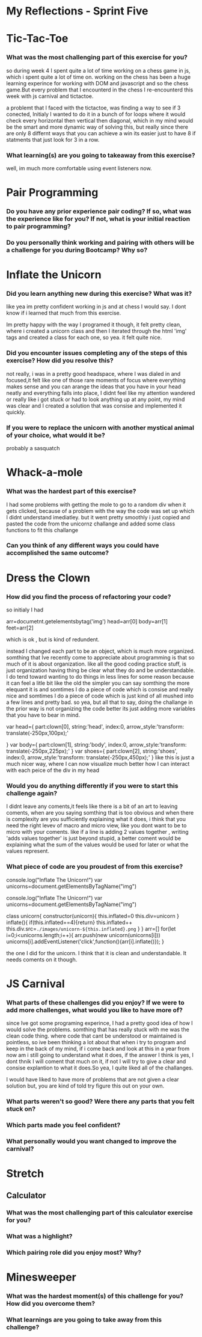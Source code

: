 # My Reflections - Sprint Five 


# Tic-Tac-Toe

### What was the most challenging part of this exercise for you?

so during week 4 I spent quite a lot of time working on a chess game in js, which i spent quite a lot of time on.
working on the chess has been a huge learning experince for working with DOM and javascript and so the chess game.But every problem that I encounterd in the chess 
I re-encounterd this week with js carnival and tictactoe.

a problemt that I faced with the tictactoe, was finding a way to see if 3 conected, Initialy I wanted to do it in a bunch of for loops where it would check every horizontal
then vertical then diagonal, which in my mind would be the smart and more dynamic way of solving this, but really since there are only 8 differnt ways that you can 
achieve a win its easier just to have 8 if statments that just look for 3 in a row.


### What learning(s) are you going to takeaway from this exercise?

well, im much more comfortable using event listeners now.


# Pair Programming

### Do you have any prior experience pair coding? If so, what was the experience like for you? If not, what is your initial reaction to pair programming?




### Do you personally think working and pairing with others will be a challenge for you during Bootcamp? Why so?




# Inflate the Unicorn

### Did you learn anything new during this exercise? What was it?

like yea im pretty confident working in js and at chess I would say. I dont know if i learned that much from this exercise.

Im pretty happy with the way I programed it though, it felt pretty clean, where i created a unicorn class and then I iterated through the html 'img' tags
and created a class for each one, so yea. it felt quite nice.




### Did you encounter issues completing any of the steps of this exercise? How did you resolve this?

not really, i was in a pretty good headspace, where I was dialed in and focused,it felt like one of those rare moments of focus where everything makes sense and you can arange the ideas that you have in your head neatly and everything falls into place, I didnt feel like my attention wandered or really like i got stuck or had to look anything up at any point, my mind was clear and I created a solution that was consise and implemented it quickly.




### If you were to replace the unicorn with another mystical animal of your choice, what would it be?
probably a sasquatch



# Whack-a-mole

### What was the hardest part of this exercise?

I had some problems with getting the mole to go to a random div when it gets clicked, because of a problem with the way the code was set up which I didnt understand imediatley. but it went pretty smoothly i just copied and pasted the code from the unicornz challange and added some class functions to fit this challange




### Can you think of any different ways you could have accomplished the same outcome?




# Dress the Clown

### How did you find the process of refactoring your code?

so initialy I had

arr=documetnt.getelementsbytag('img')
head=arr[0]
body=arr[1]
feet=arr[2]

which is ok , but is kind of redundent.

instead I changed each part to be an object, which is much more organized.
somthing that Ive recently come to appreciate about programming is that so much of it is about organization.
like all the good coding practice stuff, is just organization having thing be clear what they do and be understandable.
I do tend toward wanting to do things in less lines for some reason because it can feel a litle bit like the old the simpler you can say somthing the more elequant it is
and somtimes I do a piece of code which is consise and really nice and somtimes I do a piece of code which is just kind of all mushed into a few lines and pretty bad.
so yea, but all that to say, doing the challange in the prior way is not organizing the code better its just adding more variables that you have to bear in mind.

var head={
  part:clown[0],
  string:'head',
  index:0,
  arrow_style:'transform: translate(-250px,100px);'

}
var body={
  part:clown[1],
  string:'body',
  index:0,
  arrow_style:'transform: translate(-250px,225px);'
}
var shoes={
  part:clown[2],
  string:'shoes',
  index:0,
  arrow_style:'transform: translate(-250px,450px);'
}
like this is just a much nicer way, where I can now visualize much better how I can interact with each peice of the div in my head



### Would you do anything differently if you were to start this challenge again?
I didnt leave any coments,it feels like there is a bit of an art to leaving coments, when are you saying somthing that is too obvious and when there is complexity
are you sufficiently explaining what it does, i think that you need the right levev of macro and micro view, like you dont want to be to micro with your coments.
like if a line is adding 2 values together , writing 'adds values together' is just beyond stupid, a better coment would be explaining what the sum of the values would be used for later or what the values represent.




### What piece of code are you proudest of from this exercise?

console.log("Inflate The Unicorn!")
var unicorns=document.getElementsByTagName("img")

console.log("Inflate The Unicorn!")
var unicorns=document.getElementsByTagName("img")

class unicorn{
  constructor(unicorn){
    this.inflated=0
    this.div=unicorn
  }
  inflate(){
    if(this.inflated==4){return}
    this.inflated++
    this.div.src=`./images/unicorn-${this.inflated}.png`
  }
}
arr=[]
for(let i=0;i<unicorns.length;i++){
  arr.push(new unicorn(unicorns[i]))
  unicorns[i].addEventListener('click',function(){arr[i].inflate()});
}

the one I did for the unicorn. I think that it is clean and understandable.
It needs coments on it though.



# JS Carnival

### What parts of these challenges did you enjoy? If we were to add more challenges, what would you like to have more of?

since Ive got some programing experince, I had a pretty good idea of how I would solve the problems. somthing that has really stuck with me was the clean code thing.
where code that cant be understood or maintained is pointless, so ive been thinking a lot about that when i try to program and keep in the back of my mind, if i come back and look at this in a year from now am i still going to understand what it does, if the answer I think is yes, I dont thnik I will coment that much on it, if not I will try to give a clear and consise explantion to what it does.So yea, I quite liked all of the challanges.

I would have liked to have more of problems that are not given a clear solution but, you are kind of told try figure this out on your own.





### What parts weren't so good? Were there any parts that you felt stuck on?




### Which parts made you feel confident?




### What personally would you want changed to improve the carnival?


# Stretch


## Calculator

### What was the most challenging part of this calculator exercise for you?



### What was a highlight?



### Which pairing role did you enjoy most? Why?



# Minesweeper

### What was the hardest moment(s) of this challenge for you? How did you overcome them?



### What learnings are you going to take away from this challenge?


